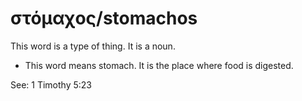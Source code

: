 # στόμαχος/stomachos
This word is a type of thing. It is a noun.

* This word means stomach. It is the place where food is digested.

See: 1 Timothy 5:23
